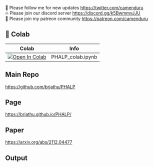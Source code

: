 🐣 Please follow me for new updates https://twitter.com/camenduru <br />
🔥 Please join our discord server https://discord.gg/k5BwmmvJJU <br />
🥳 Please join my patreon community https://patreon.com/camenduru <br />

## 🦒 Colab

| Colab | Info
| --- | --- |
[![Open In Colab](https://colab.research.google.com/assets/colab-badge.svg)](https://colab.research.google.com/github/camenduru/PHALP-colab/blob/main/PHALP_colab.ipynb) | PHALP_colab.ipynb

## Main Repo
https://github.com/brjathu/PHALP <br />

## Page
https://brjathu.github.io/PHALP/ <br />

## Paper
https://arxiv.org/abs/2112.04477 <br />

## Output


